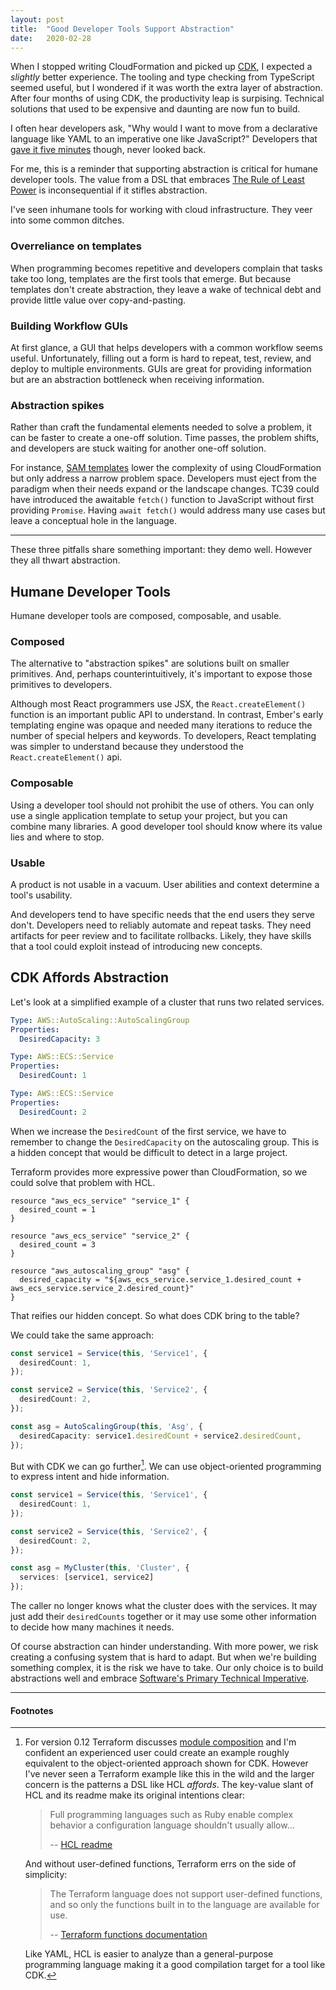 ```yaml
---
layout: post
title:  "Good Developer Tools Support Abstraction"
date:   2020-02-28
---
```


When I stopped writing CloudFormation and picked up [CDK][cdk], I expected a
_slightly_ better experience. The tooling and type checking from TypeScript
seemed useful, but I wondered if it was worth the extra layer of abstraction.
After four months of using CDK, the productivity leap is surpising. Technical
solutions that used to be expensive and daunting are now fun to build.

I often hear developers ask, "Why would I want to move from a
declarative language like YAML to an imperative one like JavaScript?"
Developers that [gave it five minutes][give-it-5] though, never looked
back.

For me, this is a reminder that supporting abstraction is critical for humane
developer tools. The value from a DSL that embraces [The Rule of Least
Power][least-power] is inconsequential if it stifles abstraction.

I've seen inhumane tools for working with cloud infrastructure. They
veer into some common ditches.

### Overreliance on templates

When programming becomes repetitive and developers complain that tasks take
too long, templates are the first tools that emerge. But because templates
don't create abstraction, they leave a wake of technical debt and provide
little value over copy-and-pasting.

### Building Workflow GUIs

At first glance, a GUI that helps developers with a common workflow seems
useful. Unfortunately, filling out a form is hard to repeat, test, review,
and deploy to multiple environments. GUIs are great for providing information
but are an abstraction bottleneck when receiving information.

### Abstraction spikes

Rather than craft the fundamental elements needed to solve a problem, it can
be faster to create a one-off solution. Time passes, the problem shifts,
and developers are stuck waiting for another one-off solution.

For instance, [SAM templates][sam-templates] lower the complexity of using
CloudFormation but only address a narrow problem space. Developers must eject
from the paradigm when their needs expand or the landscape changes. TC39
could have introduced the awaitable `fetch()` function to JavaScript without
first providing `Promise`. Having `await fetch()` would address many use
cases but leave a conceptual hole in the language.

---

These three pitfalls share something important: they demo well. However
they all thwart abstraction.

## Humane Developer Tools

Humane developer tools are composed, composable, and usable.

### Composed

The alternative to "abstraction spikes" are solutions built on smaller
primitives. And, perhaps counterintuitively, it's important to expose those
primitives to developers.

Although most React programmers use JSX, the `React.createElement()` function
is an important public API to understand. In contrast, Ember's early
templating engine was opaque and needed many iterations to reduce the number
of special helpers and keywords. To developers, React templating was simpler
to understand because they understood the `React.createElement()` api.

### Composable

Using a developer tool should not prohibit the use of others. You can only
use a single application template to setup your project, but you can combine
many libraries. A good developer tool should know where its value lies and
where to stop.

### Usable

A product is not usable in a vacuum. User abilities and context determine a
tool's usability.

And developers tend to have specific needs that the end users they serve
don't. Developers need to reliably automate and repeat tasks. They need
artifacts for peer review and to facilitate rollbacks. Likely, they have
skills that a tool could exploit instead of introducing new concepts.

## CDK Affords Abstraction

Let's look at a simplified example of a cluster that runs two related
services.

```yaml
Type: AWS::AutoScaling::AutoScalingGroup
Properties:
  DesiredCapacity: 3

Type: AWS::ECS::Service
Properties:
  DesiredCount: 1

Type: AWS::ECS::Service
Properties:
  DesiredCount: 2
```

When we increase the `DesiredCount` of the first service, we have to
remember to change the `DesiredCapacity` on the autoscaling group. This is a
hidden concept that would be difficult to detect in a large project.

Terraform provides more expressive power than CloudFormation, so we could solve
that problem with HCL.

```hcl
resource "aws_ecs_service" "service_1" {
  desired_count = 1
}

resource "aws_ecs_service" "service_2" {
  desired_count = 3
}

resource "aws_autoscaling_group" "asg" {
  desired_capacity = "${aws_ecs_service.service_1.desired_count + aws_ecs_service.service_2.desired_count}"
}
```

That reifies our hidden concept. So what does CDK bring to the table?

We could take the same approach:

```ts
const service1 = Service(this, 'Service1', {
  desiredCount: 1,
});

const service2 = Service(this, 'Service2', {
  desiredCount: 2,
});

const asg = AutoScalingGroup(this, 'Asg', {
  desiredCapacity: service1.desiredCount + service2.desiredCount,
});
```

But with CDK we can go further[^1]. We can use object-oriented programming to express
intent and hide information.

```ts
const service1 = Service(this, 'Service1', {
  desiredCount: 1,
});

const service2 = Service(this, 'Service2', {
  desiredCount: 2,
});

const asg = MyCluster(this, 'Cluster', {
  services: [service1, service2]
});
```

The caller no longer knows what the cluster does with the services. It may just
add their `desiredCounts` together or it may use some other information to
decide how many machines it needs.

Of course abstraction can hinder understanding. With more power, we risk
creating a confusing system that is hard to adapt. But when we're building
something complex, it is the risk we have to take. Our only choice is to
build abstractions well and embrace [Software's Primary Technical
Imperative][code-complete].


---

#### Footnotes

[^1]:
    For version 0.12 Terraform discusses [module composition][tf-module-composition]
    and I'm confident an experienced user could
    create an example roughly equivalent to the object-oriented approach shown
    for CDK. However I've never seen a Terraform example like this in the wild and
    the larger concern is the patterns a DSL like HCL _affords_. The key-value
    slant of HCL and its readme make its original intentions clear:

    > Full programming languages such as Ruby enable complex behavior a
    > configuration language shouldn't usually allow...
    >
    > -- [HCL readme][hcl-readme]

    And without user-defined functions, Terraform errs on the side of simplicity:

    > The Terraform language does not support user-defined functions, and so only
    > the functions built in to the language are available for use.
    >
    > -- [Terraform functions documentation][tf-fn-docs]

    Like YAML, HCL is easier to analyze than a general-purpose programming
    language making it a good compilation target for a tool like CDK.

[hcl-readme]: https://github.com/hashicorp/hcl
[give-it-5]: https://signalvnoise.com/posts/3124-give-it-five-minutes
[least-power]: https://www.w3.org/2001/tag/doc/leastPower.html
[code-complete]: https://www.microsoftpressstore.com/articles/article.aspx?p=2222451&seqNum=2
[tf-module-composition]: https://www.terraform.io/docs/modules/composition.html
[tf-fn-docs]: https://www.terraform.io/docs/configuration/functions.html
[cdk]: https://github.com/aws/aws-cdk
[sam-templates]: https://docs.aws.amazon.com/serverless-application-model/latest/developerguide/sam-specification.html

